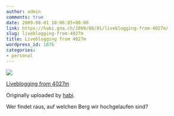 ```yaml
---
author: admin
comments: true
date: 2009-08-01 10:06:05+00:00
link: https://habi.gna.ch/2009/08/01/liveblogging-from-4027m/
slug: liveblogging-from-4027m
title: Liveblogging from 4027m
wordpress_id: 1876
categories:
- personal
---
```


[![](https://static.flickr.com/3531/3776889335_defdbbfc7a_m.jpg)](https://www.flickr.com/photos/habi/3776889335/)

[Liveblogging from 4027m](https://www.flickr.com/photos/habi/3776889335/)

Originally uploaded by [habi](https://www.flickr.com/people/habi/).

Wer findet raus, auf welchen Berg wir hochgelaufen sind?
